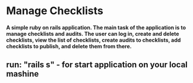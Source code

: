 # Manage Checklists

#### A simple ruby on rails application. The main task of the application is to manage checklists and audits. The user can log in, create and delete checklists, view the list of checklists, create audits to checklists, add checklists to publish, and delete them from there. 

## run: "rails s" - for start application on your local mashine
